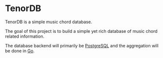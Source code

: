 TenorDB
=======

TenorDB is a simple music chord database.

The goal of this project is to build a simple yet rich database of music chord related information.

The database backend will primarily be [PostgreSQL](www.postgresql.com) and the aggregation will be done in [Go](golang.org).
